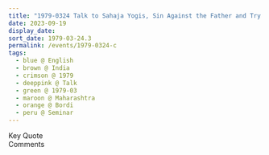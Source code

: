 ```yaml
---
title: "1979-0324 Talk to Sahaja Yogis, Sin Against the Father and Try to Be Attuned to the Nature (Never to Go in for any such Drastic Things and Understand Your Own Nature), Seminar, Session 2 (afternoon), Bordi, Maharashtra, India"
date: 2023-09-19
display_date: 
sort_date: 1979-03-24.3
permalink: /events/1979-0324-c
tags:
  - blue @ English
  - brown @ India
  - crimson @ 1979
  - deeppink @ Talk
  - green @ 1979-03
  - maroon @ Maharashtra
  - orange @ Bordi
  - peru @ Seminar
---
```


<wave-list>
  <list-title color="green" width="75">Key Quote</list-title>
  <list-item color="BlanchedAlmond"  width="200"></list-item>
  <list-item color="Lavender"></list-item>
  <list-item color="BlanchedAlmond"></list-item>
</wave-list>

<br>

<wave-list>
  <list-title color="green" width="75">Comments</list-title>
  <list-item color="BlanchedAlmond"  width="200"></list-item>
  <list-item color="Lavender"></list-item>
  <list-item color="BlanchedAlmond"></list-item>
</wave-list>